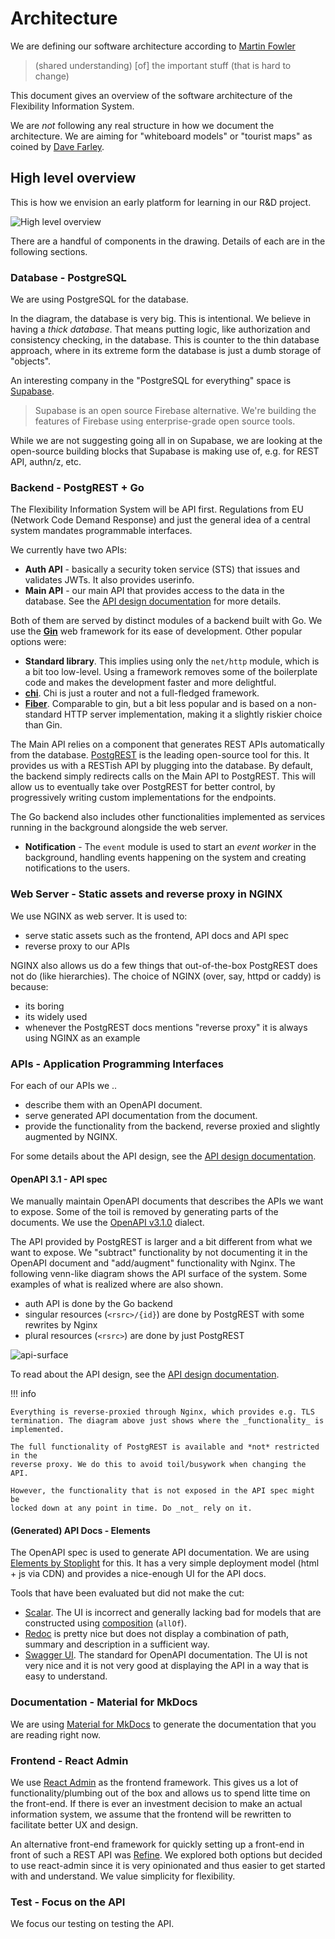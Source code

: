 # Architecture

We are defining our software architecture according to
[Martin Fowler](https://youtu.be/DngAZyWMGR0?t=374)

> (shared understanding) [of] the important stuff (that is hard to change)

This document gives an overview of the software architecture of the Flexibility
Information System.

We are _not_ following any real structure in how we document the architecture.
We are aiming for "whiteboard models" or "tourist maps" as coined by
[Dave Farley](https://youtu.be/SYtkbv8LNv0?t=756).

## High level overview

This is how we envision an early platform for learning in our R&D project.

![High level overview](./diagrams/high-level-architecture.drawio.png)

There are a handful of components in the drawing. Details of each are in the following
sections.

### Database - PostgreSQL

We are using PostgreSQL for the database.

In the diagram, the database is very big. This is intentional. We believe in
having a _thick database_. That means putting logic, like authorization and
consistency checking, in the database. This is counter to the thin database
approach, where in its extreme form the database is just a dumb storage of
"objects".

An interesting company in the "PostgreSQL for everything" space is
[Supabase](https://supabase.io/).

> Supabase is an open source Firebase alternative. We're building the features
> of Firebase using enterprise-grade open source tools.

While we are not suggesting going all in on Supabase, we are looking at
the open-source building blocks that Supabase is making use of, e.g. for REST
API, authn/z, etc.

### Backend - PostgREST + Go

The Flexibility Information System will be API first. Regulations from EU
(Network Code Demand Response) and just the general idea of a central system
mandates programmable interfaces.

We currently have two APIs:

* **Auth API** - basically a security token service (STS) that issues and validates
  JWTs. It also provides userinfo.
* **Main API** - our main API that provides access to the data in the database.
  See the [API design documentation](./api-design.md) for more details.

Both of them are served by distinct modules of a backend built with Go.
We use the [**Gin**](https://gin-gonic.com/) web framework for its ease of
development. Other popular options were:

* **Standard library**. This implies using only the `net/http` module, which is
  a bit too low-level. Using a framework removes some of the boilerplate code
  and makes the development faster and more delightful.
* [**chi**](https://go-chi.io/#/).
  Chi is just a router and not a full-fledged framework.
* [**Fiber**](https://gofiber.io/).
  Comparable to gin, but a bit less popular and is based on a non-standard HTTP
  server implementation, making it a slightly riskier choice than Gin.

The Main API relies on a component that generates REST APIs automatically from
the database. [PostgREST](https://postgrest.org/) is the leading open-source
tool for this. It provides us with a RESTish API by plugging into the database.
By default, the backend simply redirects calls on the Main API to PostgREST.
This will allow us to eventually take over PostgREST for better control, by
progressively writing custom implementations for the endpoints.

The Go backend also includes other functionalities implemented as services
running in the background alongside the web server.

* **Notification** - The `event` module is used to start an _event worker_ in
  the background, handling events happening on the system and creating
  notifications to the users.

### Web Server - Static assets and reverse proxy in NGINX

We use NGINX as web server. It is used to:

* serve static assets such as the frontend, API docs and API spec
* reverse proxy to our APIs

NGINX also allows us do a few things that out-of-the-box PostgREST does not do
(like hierarchies). The choice of NGINX (over,
say, httpd or caddy) is because:

* its boring
* its widely used
* whenever the PostgREST docs mentions "reverse proxy" it is always using NGINX
  as an example

### APIs - Application Programming Interfaces

For each of our APIs we ..

* describe them with an OpenAPI document.
* serve generated API documentation from the document.
* provide the functionality from the backend, reverse proxied and slightly
  augmented by NGINX.

For some details about the API design, see the [API design documentation](./api-design.md).

#### OpenAPI 3.1 - API spec

We manually maintain OpenAPI documents that describes the APIs we want to
expose. Some of the toil is removed by generating parts of the documents. We use
the [OpenAPI v3.1.0](https://spec.openapis.org/oas/v3.1.0) dialect.

The API provided by PostgREST is larger and a bit different from what we want to
expose. We "subtract" functionality by not documenting it in the OpenAPI
document and "add/augment" functionality with Nginx. The following venn-like
diagram shows the API surface of the system. Some examples of what is realized
where are also shown.

* auth API is done by the Go backend
* singular resources (`<rsrc>/{id}`) are done by PostgREST with some rewrites
  by Nginx
* plural resources (`<rsrc>`) are done by just PostgREST

![api-surface](./diagrams/api-surface.drawio.png)

To read about the API design, see the [API design documentation](../docs/api-design.md).

!!! info

    Everything is reverse-proxied through Nginx, which provides e.g. TLS
    termination. The diagram above just shows where the _functionality_ is
    implemented.

    The full functionality of PostgREST is available and *not* restricted in the
    reverse proxy. We do this to avoid toil/busywork when changing the API.

    However, the functionality that is not exposed in the API spec might be
    locked down at any point in time. Do _not_ rely on it.

#### (Generated) API Docs - Elements

The OpenAPI spec is used to generate API documentation. We are using
[Elements by Stoplight](https://github.com/stoplightio/elements) for this. It
has a very simple deployment model (html + js via CDN) and provides a
nice-enough UI for the API docs.

Tools that have been evaluated but did not make the cut:

* [Scalar](https://github.com/scalar/scalar). The UI is incorrect and generally
  lacking bad for models that are constructed using
  [composition](https://spec.openapis.org/oas/v3.1.0#composition-and-inheritance-polymorphism)
  (`allOf`).
* [Redoc](https://redoc.ly/) is pretty nice but does not display a combination
  of path, summary and description in a sufficient way.
* [Swagger UI](https://swagger.io/tools/swagger-ui/). The standard for OpenAPI
  documentation. The UI is not very nice and it is not very good at displaying
  the API in a way that is easy to understand.

### Documentation - Material for MkDocs

We are using
[Material for MkDocs](https://squidfunk.github.io/mkdocs-material/) to generate
the documentation that you are reading right now.

### Frontend - React Admin

We use [React Admin](https://marmelab.com/react-admin/) as the frontend
framework. This gives us a lot of functionality/plumbing out of the box and
allows us to spend litte time on the front-end. If there is ever an investment
decision to make an actual information system, we assume that the frontend will
be rewritten to facilitate better UX and design.

An alternative front-end framework for quickly setting up a front-end in front
of such a REST API was [Refine](https://refine.dev/). We explored both options
but decided to use react-admin since it is very opinionated and thus easier to
get started with and understand. We value simplicity for flexibility.

### Test - Focus on the API

We focus our testing on testing the API.
